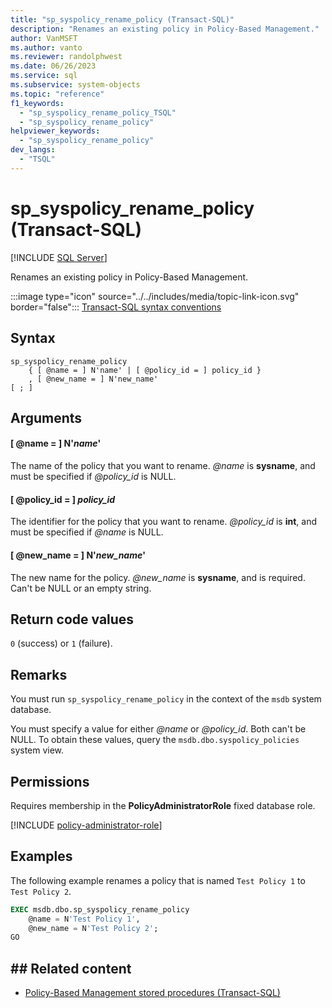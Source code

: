 ```yaml
---
title: "sp_syspolicy_rename_policy (Transact-SQL)"
description: "Renames an existing policy in Policy-Based Management."
author: VanMSFT
ms.author: vanto
ms.reviewer: randolphwest
ms.date: 06/26/2023
ms.service: sql
ms.subservice: system-objects
ms.topic: "reference"
f1_keywords:
  - "sp_syspolicy_rename_policy_TSQL"
  - "sp_syspolicy_rename_policy"
helpviewer_keywords:
  - "sp_syspolicy_rename_policy"
dev_langs:
  - "TSQL"
---
```

# sp_syspolicy_rename_policy (Transact-SQL)

[!INCLUDE [SQL Server](../../includes/applies-to-version/sqlserver.md)]

Renames an existing policy in Policy-Based Management.

:::image type="icon" source="../../includes/media/topic-link-icon.svg" border="false"::: [Transact-SQL syntax conventions](../../t-sql/language-elements/transact-sql-syntax-conventions-transact-sql.md)

## Syntax

```syntaxsql
sp_syspolicy_rename_policy
    { [ @name = ] N'name' | [ @policy_id = ] policy_id }
    , [ @new_name = ] N'new_name'
[ ; ]
```

## Arguments

#### [ @name = ] N'*name*'

The name of the policy that you want to rename. *@name* is **sysname**, and must be specified if *@policy_id* is NULL.

#### [ @policy_id = ] *policy_id*

The identifier for the policy that you want to rename. *@policy_id* is **int**, and must be specified if *@name* is NULL.

#### [ @new_name = ] N'*new_name*'

The new name for the policy. *@new_name* is **sysname**, and is required. Can't be NULL or an empty string.

## Return code values

`0` (success) or `1` (failure).

## Remarks

You must run `sp_syspolicy_rename_policy` in the context of the `msdb` system database.

You must specify a value for either *@name* or *@policy_id*. Both can't be NULL. To obtain these values, query the `msdb.dbo.syspolicy_policies` system view.

## Permissions

Requires membership in the **PolicyAdministratorRole** fixed database role.

[!INCLUDE [policy-administrator-role](includes/policy-administrator-role.md)]

## Examples

The following example renames a policy that is named `Test Policy 1` to `Test Policy 2`.

```sql
EXEC msdb.dbo.sp_syspolicy_rename_policy
    @name = N'Test Policy 1',
    @new_name = N'Test Policy 2';
GO
```

## ## Related content

- [Policy-Based Management stored procedures (Transact-SQL)](policy-based-management-stored-procedures-transact-sql.md)
